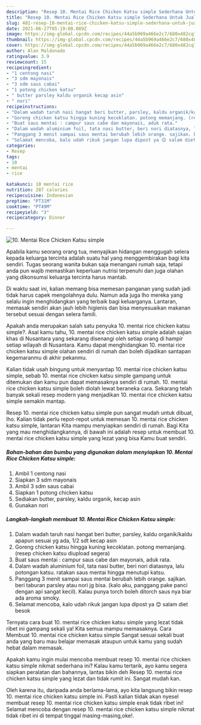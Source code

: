 ```yaml
---
description: "Resep 10. Mentai Rice Chicken Katsu simple Sederhana Untuk Jualan"
title: "Resep 10. Mentai Rice Chicken Katsu simple Sederhana Untuk Jualan"
slug: 481-resep-10-mentai-rice-chicken-katsu-simple-sederhana-untuk-jualan
date: 2021-06-27T05:19:08.089Z
image: https://img-global.cpcdn.com/recipes/44a5b969a466e2c7/680x482cq70/10-mentai-rice-chicken-katsu-simple-foto-resep-utama.jpg
thumbnail: https://img-global.cpcdn.com/recipes/44a5b969a466e2c7/680x482cq70/10-mentai-rice-chicken-katsu-simple-foto-resep-utama.jpg
cover: https://img-global.cpcdn.com/recipes/44a5b969a466e2c7/680x482cq70/10-mentai-rice-chicken-katsu-simple-foto-resep-utama.jpg
author: Alan Maldonado
ratingvalue: 3.9
reviewcount: 15
recipeingredient:
- "1 centong nasi"
- "3 sdm mayonais"
- "3 sdm saus cabai"
- "1 potong chicken katsu"
- " butter parsley kaldu organik kecap asin"
- " nori"
recipeinstructions:
- "Dalam wadah taruh nasi hangat beri butter, parsley, kaldu organik/kaldu apapun sesuai yg ada, 1/2 sdt kecap asin"
- "Goreng chicken katsu hingga kuning kecoklatan. potong memanjang. (resep chicken katsu diupload segera)"
- "Buat saus mentai : campur saus cabe dan mayonais, aduk rata."
- "Dalam wadah aluminium foil, tata nasi butter, beri nori diatasnya, lalu potongan katsu. ratakan saus mentai hingga menutupi katsu."
- "Panggang 3 menit sampai saus mentai berubah lebih orange. sajikan. beri taburan parsley atau nori jg bisa. (kalo aku, panggang pake panci dengan api sangat kecil). Kalau punya torch boleh ditorch saus nya biar ada aroma smoky."
- "Selamat mencoba, kalo udah rikuk jangan lupa dipost ya 😊 salam diet besok"
categories:
- Resep
tags:
- 10
- mentai
- rice

katakunci: 10 mentai rice 
nutrition: 287 calories
recipecuisine: Indonesian
preptime: "PT31M"
cooktime: "PT49M"
recipeyield: "3"
recipecategory: Dinner

---
```



![10. Mentai Rice Chicken Katsu simple](https://img-global.cpcdn.com/recipes/44a5b969a466e2c7/680x482cq70/10-mentai-rice-chicken-katsu-simple-foto-resep-utama.jpg)

Apabila kamu seorang orang tua, menyajikan hidangan menggugah selera kepada keluarga tercinta adalah suatu hal yang menggembirakan bagi kita sendiri. Tugas seorang  wanita bukan saja menangani rumah saja, tetapi anda pun wajib memastikan keperluan nutrisi terpenuhi dan juga olahan yang dikonsumsi keluarga tercinta harus mantab.

Di waktu  saat ini, kalian memang bisa memesan panganan yang sudah jadi tidak harus capek mengolahnya dulu. Namun ada juga lho mereka yang selalu ingin menghidangkan yang terbaik bagi keluarganya. Lantaran, memasak sendiri akan jauh lebih higienis dan bisa menyesuaikan makanan tersebut sesuai dengan selera famili. 



Apakah anda merupakan salah satu penyuka 10. mentai rice chicken katsu simple?. Asal kamu tahu, 10. mentai rice chicken katsu simple adalah sajian khas di Nusantara yang sekarang disenangi oleh setiap orang di hampir setiap wilayah di Nusantara. Kamu dapat menghidangkan 10. mentai rice chicken katsu simple olahan sendiri di rumah dan boleh dijadikan santapan kegemaranmu di akhir pekanmu.

Kalian tidak usah bingung untuk menyantap 10. mentai rice chicken katsu simple, sebab 10. mentai rice chicken katsu simple gampang untuk ditemukan dan kamu pun dapat memasaknya sendiri di rumah. 10. mentai rice chicken katsu simple boleh diolah lewat beraneka cara. Sekarang telah banyak sekali resep modern yang menjadikan 10. mentai rice chicken katsu simple semakin mantap.

Resep 10. mentai rice chicken katsu simple pun sangat mudah untuk dibuat, lho. Kalian tidak perlu repot-repot untuk memesan 10. mentai rice chicken katsu simple, lantaran Kita mampu menyiapkan sendiri di rumah. Bagi Kita yang mau menghidangkannya, di bawah ini adalah resep untuk membuat 10. mentai rice chicken katsu simple yang lezat yang bisa Kamu buat sendiri.

<!--inarticleads1-->

##### Bahan-bahan dan bumbu yang digunakan dalam menyiapkan 10. Mentai Rice Chicken Katsu simple:

1. Ambil 1 centong nasi
1. Siapkan 3 sdm mayonais
1. Ambil 3 sdm saus cabai
1. Siapkan 1 potong chicken katsu
1. Sediakan  butter, parsley, kaldu organik, kecap asin
1. Gunakan  nori




<!--inarticleads2-->

##### Langkah-langkah membuat 10. Mentai Rice Chicken Katsu simple:

1. Dalam wadah taruh nasi hangat beri butter, parsley, kaldu organik/kaldu apapun sesuai yg ada, 1/2 sdt kecap asin
1. Goreng chicken katsu hingga kuning kecoklatan. potong memanjang. (resep chicken katsu diupload segera)
1. Buat saus mentai : campur saus cabe dan mayonais, aduk rata.
1. Dalam wadah aluminium foil, tata nasi butter, beri nori diatasnya, lalu potongan katsu. ratakan saus mentai hingga menutupi katsu.
1. Panggang 3 menit sampai saus mentai berubah lebih orange. sajikan. beri taburan parsley atau nori jg bisa. (kalo aku, panggang pake panci dengan api sangat kecil). Kalau punya torch boleh ditorch saus nya biar ada aroma smoky.
1. Selamat mencoba, kalo udah rikuk jangan lupa dipost ya 😊 salam diet besok




Ternyata cara buat 10. mentai rice chicken katsu simple yang lezat tidak ribet ini gampang sekali ya! Kita semua mampu memasaknya. Cara Membuat 10. mentai rice chicken katsu simple Sangat sesuai sekali buat anda yang baru mau belajar memasak ataupun untuk kamu yang sudah hebat dalam memasak.

Apakah kamu ingin mulai mencoba membuat resep 10. mentai rice chicken katsu simple nikmat sederhana ini? Kalau kamu tertarik, ayo kamu segera siapkan peralatan dan bahannya, lantas bikin deh Resep 10. mentai rice chicken katsu simple yang lezat dan tidak rumit ini. Sangat mudah kan. 

Oleh karena itu, daripada anda berlama-lama, ayo kita langsung bikin resep 10. mentai rice chicken katsu simple ini. Pasti kalian tiidak akan nyesel membuat resep 10. mentai rice chicken katsu simple enak tidak ribet ini! Selamat mencoba dengan resep 10. mentai rice chicken katsu simple nikmat tidak ribet ini di tempat tinggal masing-masing,oke!.

